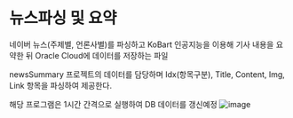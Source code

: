 # 뉴스파싱 및 요약

네이버 뉴스(주제별, 언론사별)를 파싱하고 KoBart 인공지능을 이용해 기사 내용을 요약한 뒤 Oracle Cloud에 데이터를 저장하는 파일

newsSummary 프로젝트의 데이터를 담당하며
Idx(항목구분), Title, Content, Img, Link 항목을 파싱하여 제공한다.

해당 프로그램은 1시간 간격으로 실행하여 DB 데이터를 갱신예정
![image](https://github.com/akdlcnd0994/newsParserKoBART/assets/28687142/9fad449f-dee2-42bc-98aa-f192d89c6425)





